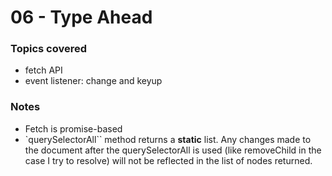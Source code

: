 # 06 - Type Ahead

### Topics covered
- fetch API
- event listener: change and keyup

### Notes
- Fetch is promise-based
- `querySelectorAll`` method returns a **static** list. Any changes made to the document after the querySelectorAll is used (like removeChild in the case I try to resolve) will not be reflected in the list of nodes returned.
